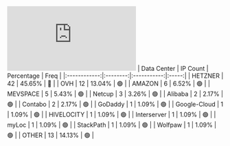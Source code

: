 ![Diagramm](https://github.com/obajay/StateSync-snapshots/blob/main/Projects/Aura/1/README.md)
| Data Center | IP Count | Percentage | Freq |
|:------------:|:--------:|:-----------:|:-----:|
| HETZNER | 42 | 45.65% | 🔴 |
| OVH | 12 | 13.04% | 🟢 |
| AMAZON | 6 | 6.52% | 🟢 |
| MEVSPACE | 5 | 5.43% | 🟢 |
| Netcup | 3 | 3.26% | 🟢 |
| Alibaba | 2 | 2.17% | 🟢 |
| Contabo | 2 | 2.17% | 🟢 |
| GoDaddy | 1 | 1.09% | 🟢 |
| Google-Cloud | 1 | 1.09% | 🟢 |
| HIVELOCITY | 1 | 1.09% | 🟢 |
| Interserver | 1 | 1.09% | 🟢 |
| myLoc | 1 | 1.09% | 🟢 |
| StackPath | 1 | 1.09% | 🟢 |
| Wolfpaw | 1 | 1.09% | 🟢 |
| OTHER | 13 | 14.13% | 🟢 |